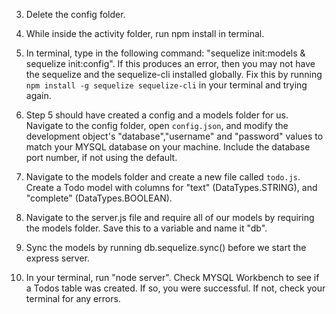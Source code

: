 3. Delete the config folder.

4. While inside the activity folder, run npm install in terminal.

5. In terminal, type in the following command: "sequelize init:models & sequelize init:config". If this produces an error, then you may not have the sequelize and the sequelize-cli installed globally. Fix this by running `npm install -g sequelize sequelize-cli` in your terminal and trying again.

6. Step 5 should have created a config and a models folder for us. Navigate to the config folder, open `config.json`, and modify the development object's "database","username" and "password" values to match your MYSQL database on your machine. Include the database port number, if not using the default.

7. Navigate to the models folder and create a new file called `todo.js`. Create a Todo model with columns for "text" (DataTypes.STRING), and "complete" (DataTypes.BOOLEAN).

8. Navigate to the server.js file and require all of our models by requiring the models folder. Save this to a variable and name it "db".

9. Sync the models by running db.sequelize.sync() before we start the express server.

10. In your terminal, run "node server". Check MYSQL Workbench to see if a Todos table was created. If so, you were successful. If not, check your terminal for any errors.
